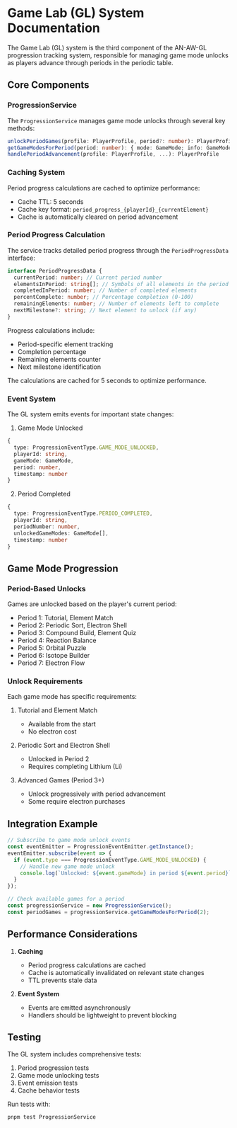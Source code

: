 # Game Lab (GL) System Documentation

The Game Lab (GL) system is the third component of the AN-AW-GL progression tracking system, responsible for managing game mode unlocks as players advance through periods in the periodic table.

## Core Components

### ProgressionService

The `ProgressionService` manages game mode unlocks through several key methods:

```typescript
unlockPeriodGames(profile: PlayerProfile, period?: number): PlayerProfile
getGameModesForPeriod(period: number): { mode: GameMode; info: GameModeInfo }[]
handlePeriodAdvancement(profile: PlayerProfile, ...): PlayerProfile
```

### Caching System

Period progress calculations are cached to optimize performance:

- Cache TTL: 5 seconds
- Cache key format: `period_progress_{playerId}_{currentElement}`
- Cache is automatically cleared on period advancement

### Period Progress Calculation

The service tracks detailed period progress through the `PeriodProgressData` interface:

```typescript
interface PeriodProgressData {
  currentPeriod: number; // Current period number
  elementsInPeriod: string[]; // Symbols of all elements in the period
  completedInPeriod: number; // Number of completed elements
  percentComplete: number; // Percentage completion (0-100)
  remainingElements: number; // Number of elements left to complete
  nextMilestone?: string; // Next element to unlock (if any)
}
```

Progress calculations include:

- Period-specific element tracking
- Completion percentage
- Remaining elements counter
- Next milestone identification

The calculations are cached for 5 seconds to optimize performance.

### Event System

The GL system emits events for important state changes:

1. Game Mode Unlocked

```typescript
{
  type: ProgressionEventType.GAME_MODE_UNLOCKED,
  playerId: string,
  gameMode: GameMode,
  period: number,
  timestamp: number
}
```

2. Period Completed

```typescript
{
  type: ProgressionEventType.PERIOD_COMPLETED,
  playerId: string,
  periodNumber: number,
  unlockedGameModes: GameMode[],
  timestamp: number
}
```

## Game Mode Progression

### Period-Based Unlocks

Games are unlocked based on the player's current period:

- Period 1: Tutorial, Element Match
- Period 2: Periodic Sort, Electron Shell
- Period 3: Compound Build, Element Quiz
- Period 4: Reaction Balance
- Period 5: Orbital Puzzle
- Period 6: Isotope Builder
- Period 7: Electron Flow

### Unlock Requirements

Each game mode has specific requirements:

1. Tutorial and Element Match

   - Available from the start
   - No electron cost

2. Periodic Sort and Electron Shell

   - Unlocked in Period 2
   - Requires completing Lithium (Li)

3. Advanced Games (Period 3+)
   - Unlock progressively with period advancement
   - Some require electron purchases

## Integration Example

```typescript
// Subscribe to game mode unlock events
const eventEmitter = ProgressionEventEmitter.getInstance();
eventEmitter.subscribe(event => {
  if (event.type === ProgressionEventType.GAME_MODE_UNLOCKED) {
    // Handle new game mode unlock
    console.log(`Unlocked: ${event.gameMode} in period ${event.period}`);
  }
});

// Check available games for a period
const progressionService = new ProgressionService();
const periodGames = progressionService.getGameModesForPeriod(2);
```

## Performance Considerations

1. **Caching**

   - Period progress calculations are cached
   - Cache is automatically invalidated on relevant state changes
   - TTL prevents stale data

2. **Event System**
   - Events are emitted asynchronously
   - Handlers should be lightweight to prevent blocking

## Testing

The GL system includes comprehensive tests:

1. Period progression tests
2. Game mode unlocking tests
3. Event emission tests
4. Cache behavior tests

Run tests with:

```bash
pnpm test ProgressionService
```
